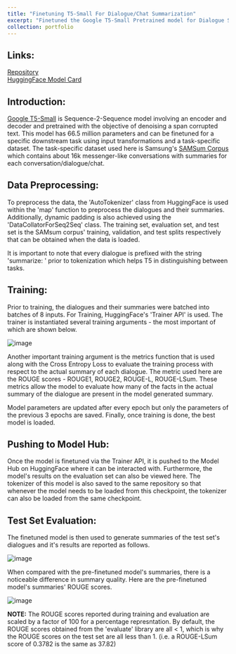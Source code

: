 ```yaml
---
title: "Finetuning T5-Small For Dialogue/Chat Summarization"
excerpt: "Finetuned the Google T5-Small Pretrained model for Dialogue Summarization using Samsung's SAMsum corpus of dialogues to resulting in an increase of 16 percentage points in the Test Sets' ROUGE-LSum score as compared to the Pre-Finetuned Model's Summaries."
collection: portfolio
---
```



## Links:
[Repository](https://github.com/sameerprasadkoppolu/T5-Finetuning-Chat-Summarization)  
[HuggingFace Model Card](https://huggingface.co/koppolusameer/t5-finetuned-summarization-samsum)

## Introduction:
[Google T5-Small](https://huggingface.co/google-t5/t5-small) is Sequence-2-Sequence model involving an encoder and decoder and pretrained with the objective of denoising a span corrupted text. 
This model has 66.5 million parameters and can be finetuned for a specific downstream task using input transformations and a task-specific dataset.
The task-specific dataset used here is Samsung's [SAMSum Corpus](https://huggingface.co/datasets/Samsung/samsum) which contains about 16k messenger-like conversations 
with summaries for each conversation/dialogue/chat.

## Data Preprocessing:
To preprocess the data, the 'AutoTokenizer' class from HuggingFace is used within the 'map' function to preprocess the dialogues and their summaries.
Additionally, dynamic padding is also achieved using the 'DataCollatorForSeq2Seq' class. The training set, evaluation set, and test set is 
the SAMsum corpus' training, validation, and test splits respectively that can be obtained when the data is loaded.  
  
It is important to note that every dialogue is prefixed with the string 'summarize: ' prior to tokenization which helps T5 in distinguishing between
tasks.

## Training:
Prior to training, the dialogues and their summaries were batched into batches of 8 inputs. For Training, HuggingFace's 'Trainer API' is used.
The trainer is instantiated several training arguments - the most important of which are shown below.  
  
![image](https://github.com/sameerprasadkoppolu/portfolio/assets/40263744/dbf9001b-5733-448d-b2dc-13e8348ba0aa)  
  
Another important training argument is the metrics function that is used along with the Cross Entropy Loss to evaluate the training process 
with respect to the actual summary of each dialogue. The metric used here are the ROUGE scores - ROUGE1, ROUGE2, ROUGE-L, ROUGE-LSum. These
metrics allow the model to evaluate how many of the facts in the actual summary of the dialogue are present in the model generated summary.  

Model parameters are updated after every epoch but only the parameters of the previous 3 epochs are saved. Finally, once training is done, the best
model is loaded.  

##  Pushing to Model Hub:
Once the model is finetuned via the Trainer API, it is pushed to the Model Hub on HuggingFace where it can be interacted with. 
Furthermore, the model's results on the evaluation set can also be viewed here. The tokenizer of this model is also saved to the same repository
so that whenever the model needs to be loaded from this checkpoint, the tokenizer can also be loaded from the same checkpoint.

## Test Set Evaluation:
The finetuned model is then used to generate summaries of the test set's dialogues and it's results are reported as follows.  

![image](https://github.com/sameerprasadkoppolu/portfolio/assets/40263744/f9f603c4-495a-4755-9103-88f384894cab)  

When compared with the pre-finetuned model's summaries, there is a noticeable difference in summary quality.
Here are the pre-finetuned model's summaries' ROUGE scores.  

![image](https://github.com/sameerprasadkoppolu/portfolio/assets/40263744/52e2aaab-e41a-49bc-9ba4-9a23fefad77b)  

**NOTE:** The ROUGE scores reported during training and evaluation are scaled by a factor of 100 for a percentage represntation. 
By default, the ROUGE scores obtained from the 'evaluate' library are all < 1, which is why the ROUGE scores on the test set are all less than 1. 
(i.e. a ROUGE-LSum score of 0.3782 is the same as 37.82)




